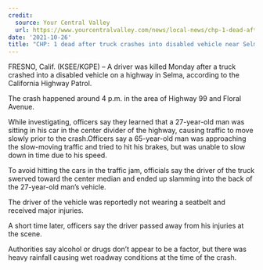 ```yaml
---
credit:
  source: Your Central Valley
  url: https://www.yourcentralvalley.com/news/local-news/chp-1-dead-after-truck-crashes-into-disabled-vehicle-on-selma-highway/
date: '2021-10-26'
title: "CHP: 1 dead after truck crashes into disabled vehicle near Selma"
---
```

FRESNO, Calif. (KSEE/KGPE) – A driver was killed Monday after a truck crashed into a disabled vehicle on a highway in Selma, according to the California Highway Patrol.

The crash happened around 4 p.m. in the area of Highway 99 and Floral Avenue.

While investigating, officers say they learned that a 27-year-old man was sitting in his car in the center divider of the highway, causing traffic to move slowly prior to the crash.Officers say a 65-year-old man was approaching the slow-moving traffic and tried to hit his brakes, but was unable to slow down in time due to his speed.

To avoid hitting the cars in the traffic jam, officials say the driver of the truck swerved toward the center median and ended up slamming into the back of the 27-year-old man’s vehicle.

The driver of the vehicle was reportedly not wearing a seatbelt and received major injuries.

A short time later, officers say the driver passed away from his injuries at the scene.

Authorities say alcohol or drugs don’t appear to be a factor, but there was heavy rainfall causing wet roadway conditions at the time of the crash.
